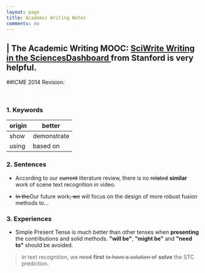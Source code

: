 ```yaml
---
layout: page
title: Academic Writing Notes
comments: no
---
```


| The Academic Writing MOOC: [SciWrite Writing in the SciencesDashboard ](https://class.stanford.edu/courses/Medicine/SciWrite/Fall2013/info) from Stanford is very helpful.
----------

##ICME 2014 Revision:

<br>

### 1. Keywords
origin | better
--------|--------
show | demonstrate
using | based on


### 2. Sentences

- According to our ~~current~~ literature review, there is no ~~related~~ **similar** work of scene text recognition in video.

- ~~In the~~Our future work~~, we~~ will focus on the design of more robust fusion methods to...


### 3. Experiences

- Simple Present Tense is much better than other tenses when **presenting** the contributions and solid methods. **"will be"**, **"might be"** and **"need to"** should be avoided.

> In text recognition, we ~~need~~ **first** ~~to have a solution of~~ **solve** the STC prediction.
